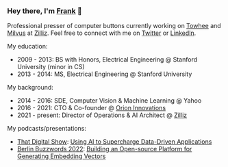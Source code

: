 ### Hey there, I'm [Frank](https://frankzliu.com) 👋

Professional presser of computer buttons currently working on [Towhee](https://github.com/towhee-io/towhee) and [Milvus](https://github.com/milvus-io/milvus) at [Zilliz](https://zilliz.com). Feel free to connect with me on [Twitter](https://twitter.com/frankzliu) or [LinkedIn](https://linkedin.com/in/fzliu).

My education:
- 2009 - 2013: BS with Honors, Electrical Engineering @ Stanford University (minor in CS)
- 2013 - 2014: MS, Electrical Engineering @ Stanford University

My background:
- 2014 - 2016: SDE, Computer Vision & Machine Learning @ Yahoo
- 2016 - 2021: CTO & Co-founder @ [Orion Innovations](https://orioniot.cn)
- 2021 - present: Director of Operations & AI Architect @ [Zilliz](https://zilliz.com)

My podcasts/presentations:
- [That Digital Show](https://thatdigitalshow.withgoogle.com/): [Using AI to Supercharge Data-Driven Applications](https://thatdigitalshow.withgoogle.com/post/apac-19-ai-and-data-driven-applications-with-zilliz/)
- [Berlin Buzzwords 2022](https://pretalx.com/bbuzz22/talk/HZQPUF/): [Building an Open-source Platform for Generating Embedding Vectors](https://www.youtube.com/watch?v=fZ76477pBT8)
